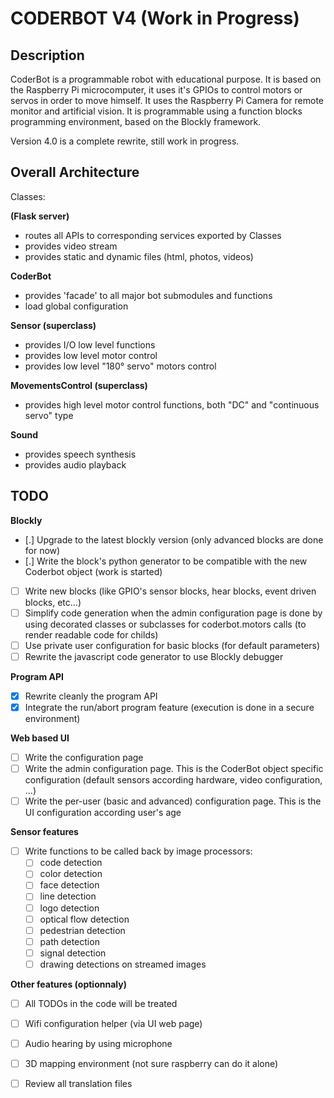 CODERBOT V4 (Work in Progress)
==============================

Description
-----------

CoderBot is a programmable robot with educational purpose.
It is based on the Raspberry Pi microcomputer, it uses it's GPIOs to control motors or servos in order to
move himself.
It uses the Raspberry Pi Camera for remote monitor and artificial vision.
It is programmable using a function blocks programming environment, based on the Blockly framework.

Version 4.0 is a complete rewrite, still work in progress.

Overall Architecture
--------------------

Classes:

**(Flask server)**
- routes all APIs to corresponding services exported by Classes
- provides video stream
- provides static and dynamic files (html, photos, videos)

**CoderBot**
- provides 'facade' to all major bot submodules and functions
- load global configuration

**Sensor (superclass)**
- provides I/O low level functions
- provides low level motor control
- provides low level "180° servo" motors control

**MovementsControl (superclass)**
- provides high level motor control functions, both "DC" and "continuous servo" type

**Sound**
- provides speech synthesis
- provides audio playback

TODO
----

**Blockly**
- [.] Upgrade to the latest blockly version (only advanced blocks are done for now)
- [.] Write the block's python generator to be compatible with the new Coderbot object (work is started)
- [ ] Write new blocks (like GPIO's sensor blocks, hear blocks, event driven blocks, etc...)
- [ ] Simplify code generation when the admin configuration page is done by using decorated classes or subclasses for coderbot.motors calls (to render readable code for childs)
- [ ] Use private user configuration for basic blocks (for default parameters)
- [ ] Rewrite the javascript code generator to use Blockly debugger

**Program API**
- [x] Rewrite cleanly the program API
- [x] Integrate the run/abort program feature (execution is done in a secure environment)

**Web based UI**
- [ ] Write the configuration page
- [ ] Write the admin configuration page. This is the CoderBot object specific configuration (default sensors according hardware, video configuration, ...)
- [ ] Write the per-user (basic and advanced) configuration page. This is the UI configuration according user's age

**Sensor features**
- [ ] Write functions to be called back by image processors:
  - [ ] code detection
  - [ ] color detection
  - [ ] face detection
  - [ ] line detection
  - [ ] logo detection
  - [ ] optical flow detection
  - [ ] pedestrian detection
  - [ ] path detection
  - [ ] signal detection
  - [ ] drawing detections on streamed images

**Other features (optionnaly)**
- [ ] All TODOs in the code will be treated
- [ ] Wifi configuration helper (via UI web page)
- [ ] Audio hearing by using microphone
- [ ] 3D mapping environment (not sure raspberry can do it alone)
- [ ] Review all translation files

